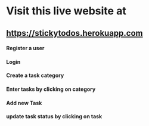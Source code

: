 # Visit this live website at
## https://stickytodos.herokuapp.com
#### Register a user
#### Login
#### Create a task category
#### Enter tasks by clicking on category
#### Add new Task
#### update task status by clicking on task

